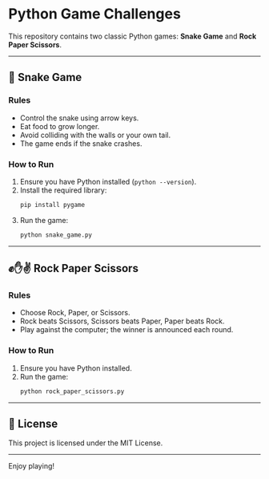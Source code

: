 # Python Game Challenges

This repository contains two classic Python games: **Snake Game** and **Rock Paper Scissors**.

---

## 🐍 Snake Game

### Rules
- Control the snake using arrow keys.
- Eat food to grow longer.
- Avoid colliding with the walls or your own tail.
- The game ends if the snake crashes.

### How to Run
1. Ensure you have Python installed (`python --version`).
2. Install the required library:
    ```bash
    pip install pygame
    ```
3. Run the game:
    ```bash
    python snake_game.py
    ```

---

## ✊✋✌️ Rock Paper Scissors

### Rules
- Choose Rock, Paper, or Scissors.
- Rock beats Scissors, Scissors beats Paper, Paper beats Rock.
- Play against the computer; the winner is announced each round.

### How to Run
1. Ensure you have Python installed.
2. Run the game:
    ```bash
    python rock_paper_scissors.py
    ```

---

## 📄 License

This project is licensed under the MIT License.

---

Enjoy playing!